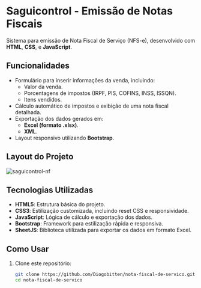 # Saguicontrol - Emissão de Notas Fiscais

Sistema para emissão de Nota Fiscal de Serviço (NFS-e), desenvolvido com **HTML**, **CSS**, e **JavaScript**.

## Funcionalidades

- Formulário para inserir informações da venda, incluindo:
  - Valor da venda.
  - Porcentagens de impostos (IRPF, PIS, COFINS, INSS, ISSQN).
  - Itens vendidos.
- Cálculo automático de impostos e exibição de uma nota fiscal detalhada.
- Exportação dos dados gerados em:
  - **Excel (formato .xlsx)**.
  - **XML**.
- Layout responsivo utilizando **Bootstrap**.

## Layout do Projeto

![saguicontrol-nf](https://github.com/user-attachments/assets/0382318d-34fe-4490-a5c7-9e9f43e2765b)

## Tecnologias Utilizadas

- **HTML5**: Estrutura básica do projeto.
- **CSS3**: Estilização customizada, incluindo reset CSS e responsividade.
- **JavaScript**: Lógica de cálculo e exportação dos dados.
- **Bootstrap**: Framework para estilização rápida e responsiva.
- **SheetJS**: Biblioteca utilizada para exportar os dados em formato Excel.

## Como Usar

1. Clone este repositório:
   ```bash
   git clone https://github.com/Diogobitten/nota-fiscal-de-servico.git
   cd nota-fiscal-de-servico
   
